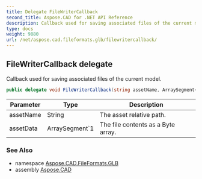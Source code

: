 ```yaml
---
title: Delegate FileWriterCallback
second_title: Aspose.CAD for .NET API Reference
description: Callback used for saving associated files of the current model
type: docs
weight: 9880
url: /net/aspose.cad.fileformats.glb/filewritercallback/
---
```

## FileWriterCallback delegate

Callback used for saving associated files of the current model.

```csharp
public delegate void FileWriterCallback(string assetName, ArraySegment<byte> assetData);
```

| Parameter | Type | Description |
| --- | --- | --- |
| assetName | String | The asset relative path. |
| assetData | ArraySegment`1 | The file contents as a Byte array. |

### See Also

* namespace [Aspose.CAD.FileFormats.GLB](../../aspose.cad.fileformats.glb/)
* assembly [Aspose.CAD](../../)


